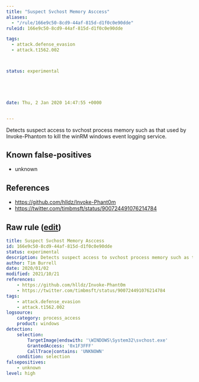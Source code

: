 ```yaml
---
title: "Suspect Svchost Memory Asccess"
aliases:
  - "/rule/166e9c50-8cd9-44af-815d-d1f0c0e90dde"
ruleid: 166e9c50-8cd9-44af-815d-d1f0c0e90dde

tags:
  - attack.defense_evasion
  - attack.t1562.002



status: experimental





date: Thu, 2 Jan 2020 14:47:55 +0000


---
```


Detects suspect access to svchost process memory such as that used by Invoke-Phantom to kill the winRM windows event logging service.

<!--more-->


## Known false-positives

* unknown



## References

* https://github.com/hlldz/Invoke-Phant0m
* https://twitter.com/timbmsft/status/900724491076214784


## Raw rule ([edit](https://github.com/SigmaHQ/sigma/edit/master/rules/windows/process_access/proc_access_win_invoke_phantom.yml))
```yaml
title: Suspect Svchost Memory Asccess
id: 166e9c50-8cd9-44af-815d-d1f0c0e90dde
status: experimental
description: Detects suspect access to svchost process memory such as that used by Invoke-Phantom to kill the winRM windows event logging service.
author: Tim Burrell
date: 2020/01/02
modified: 2021/10/21
references:
    - https://github.com/hlldz/Invoke-Phant0m
    - https://twitter.com/timbmsft/status/900724491076214784
tags:
    - attack.defense_evasion
    - attack.t1562.002
logsource:
    category: process_access
    product: windows
detection:
    selection:
        TargetImage|endswith: '\WINDOWS\System32\svchost.exe'
        GrantedAccess: '0x1F3FFF'
        CallTrace|contains: 'UNKNOWN'
    condition: selection
falsepositives:
    - unknown
level: high

```

